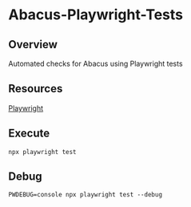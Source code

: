 # Abacus-Playwright-Tests


## Overview

Automated checks for Abacus using Playwright tests

## Resources

[Playwright](https://playwright.dev/)

## Execute

`npx playwright test`

## Debug

`PWDEBUG=console npx playwright test --debug`
